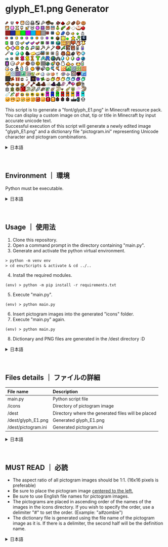 # glyph_E1.png Generator
![glyph_E1_sample](assets/sample.png)  
  
This script is to generate a "font/glyph_E1.png" in Minecraft resource pack.  
You can display a custom image on chat, tip or title in Minecraft by input accurate unicode text.  
Successful execution of this script will generate a newly edited image "glyph_E1.png" and a dictionary file "pictogram.ini" representing Unicode character and pictogram combinations.

<details><summary>日本語</summary><div>
このスクリプトはリソースパックのfont/glyph_E1.pngを生成するツールです。<br />
ユニコード文字を入力することで任意の絵文字画像をMinecraftのゲームのチャットやタイトルに表示できるようになります。<br />
このスクリプトの実行に成功すると、新たに編集された画像「glyph_E1.png」と、ユニコード文字と絵文字の組み合わせを表す辞書ファイル「pictogram.ini」が生成されます。
</div></details><br /><br />
  
## Environment ｜ 環境
Python must be executable.

<details><summary>日本語</summary><div>
Pythonが実行可能であること
</div></details><br /><br />
  
## Usage ｜ 使用法
1. Clone this repository.
2. Open a command prompt in the directory containing "main.py".
3. Generate and activate the python virtual environment.
```
> python -m venv env
> cd env/Scripts & activate & cd ../..
```
4. Install the required modules.
```
(env) > python -m pip install -r requirements.txt
```
5. Execute "main.py".
```
(env) > python main.py
```
6. Insert pictogram images into the generated "icons" folder.
7. Execute "main.py" again.
```
(env) > python main.py
```
8. Dictionary and PNG files are generated in the /dest directory :D

<details><summary>日本語</summary><div>
コマンドは上記を参照
<ol>
    <li>このリポジトリをクローンする</li>
    <li>main.pyがあるディレクトリでコマンドプロンプトを開く</li>
    <li>仮想環境を生成して有効化する</li>
    <li>必須モジュールをインストールする</li>
    <li>main.pyを実行する</li>
    <li>生成された「icons」フォルダに任意の絵文字画像を入れる</li>
    <li>再びmain.pyを実行するとdestフォルダに生成されます</li>
    <li>/destのディレクトリに辞書ファイルとPNGファイルが生成されます</li>
</ol>
</div></details><br /><br />
  
## Files details ｜ ファイルの詳細
|File name|Description|
|:---|:---|
| main.py | Python script file |
| /icons | Directory of pictogram image |
| /dest | Directory where the generated files will be placed |
| /dest/glyph_E1.png | Generated glyph_E1.png |
| /dest/pictogram.ini | Generated pictogram.ini |

<details><summary>日本語</summary><div>
<table>
    <tr>
        <th>File name</th>
        <th>Description</th>
    </tr>
    <tr>
        <td>main.py</td>
        <td>Pythonのスクリプトファイル</td>
    </tr>
    <tr>
        <td>/icons</td>
        <td>追加したい絵文字のディレクトリ</td>
    </tr>
    <tr>
        <td>/dest</td>
        <td>生成されたファイルが入るディレクトリ</td>
    </tr>
    <tr>
        <td>/dest/glyph_E1.png</td>
        <td>生成されたglyph_E1.png</td>
    </tr>
    <tr>
        <td>/dest/pictogram.ini</td>
        <td>生成されたpictogram.ini</td>
    </tr>
</table>
</div></details><br /><br />

## MUST READ ｜ 必読
- The aspect ratio of all pictogram images should be 1:1. (16x16 pixels is preferable)
- Be sure to place the pictogram image [centered to the left.](assets/image_validation.png)
- Be sure to use English file names for pictogram images.
- The pictograms are placed in ascending order of the names of the images in the icons directory. If you wish to specify the order, use a delimiter "#" to set the order. (Example: "a#zombie")
- The dictionary file is generated using the file name of the pictogram image as it is. If there is a delimiter, the second half will be the definition name.

<details><summary>日本語</summary><div>
<ul>
    <li>絵文字画像の縦横比は全て1:1にしてください。(16×16ピクセルが望ましい)</li>
    <li>必ず、<a href="assets/image_validation.png">左寄り中央</a>に絵文字画像を配置してください。</li>
    <li>必ず、絵文字の画像のファイル名を英語にしてください。</li>
    <li>指定したディレクトリ内の画像の名前の昇順に絵文字設置していきます。順序を定めたい場合は区切り文字で順番を決めてください。(例「a#zombie」)</li>
    <li>絵文字画像のファイル名をそのまま利用して、辞書ファイルを生成します。区切り文字「#」があれば後半が定義名になります。</li>
</ul>
</div></details>
